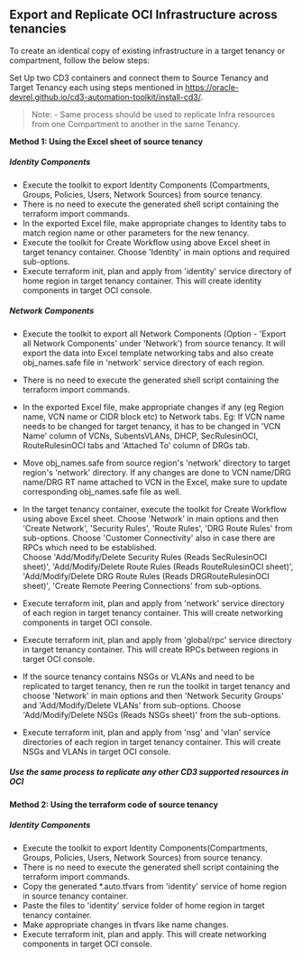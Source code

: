 <h2> Export and Replicate OCI Infrastructure across tenancies </h2>

To create an identical copy of existing infrastructure in a target tenancy or compartment, follow the below steps:

Set Up two CD3 containers and connect them to Source Tenancy and Target Tenancy each using steps mentioned in https://oracle-devrel.github.io/cd3-automation-toolkit/install-cd3/. 

>Note: - Same process should be used to replicate Infra resources from one Compartment to another in the same Tenancy.

**Method 1: Using the Excel sheet of source tenancy**

<h5> Identity Components </h5>

- Execute the toolkit to export Identity Components (Compartments, Groups, Policies, Users, Network Sources) from source tenancy. 
- There is no need to execute the generated shell script containing the terraform import commands.
- In the exported Excel file, make appropriate changes to Identity tabs to match region name or other parameters for the new tenancy.
- Execute the toolkit for Create Workflow using above Excel sheet in target tenancy container. Choose 'Identity' in main options and required sub-options.
- Execute terraform init, plan and apply from 'identity' service directory of home region in target tenancy container. This will create identity components in target OCI console.

<h5> Network Components </h5>

- Execute the toolkit to export all Network Components (Option - 'Export all Network Components' under 'Network') from source tenancy. It will export the data into Excel template networking tabs and also create obj_names.safe file in 'network' service directory of each region.
- There is no need to execute the generated shell script containing the terraform import commands.
- In the exported Excel file, make appropriate changes if any (eg Region name, VCN name or CIDR block etc) to Network tabs.
  Eg: If VCN name needs to be changed for target tenancy, it has to be changed in 'VCN Name' column of VCNs, SubentsVLANs, DHCP, SecRulesinOCI, RouteRulesinOCI tabs and 'Attached To' column of DRGs tab.
- Move obj_names.safe from source region's 'network' directory  to target region's 'network' directory. If any changes are done to VCN name/DRG name/DRG RT name attached to VCN in the Excel, make sure to update corresponding obj_names.safe file as well.
- In the target tenancy container, execute the toolkit for Create Workflow using above Excel sheet. Choose 'Network' in main options and then 'Create Network', 'Security Rules', 'Route Rules', 'DRG Route Rules' from sub-options. Choose 'Customer Connectivity' also in case there are RPCs which need to be established. <br> Choose 'Add/Modify/Delete Security Rules (Reads SecRulesinOCI sheet)', 'Add/Modify/Delete Route Rules (Reads RouteRulesinOCI sheet)', 'Add/Modify/Delete DRG Route Rules (Reads DRGRouteRulesinOCI sheet)', 'Create Remote Peering Connections' from sub-options.
- Execute terraform init, plan and apply from 'network' service directory of each region in target tenancy container. This will create networking components in target OCI console.
- Execute terraform init, plan and apply from 'global/rpc' service directory in target tenancy container. This will create RPCs between regions in target OCI console.

- If the source tenancy contains NSGs or VLANs and need to be replicated to target tenancy, then re run the toolkit in target tenancy and choose 'Network' in main options and then 'Network Security Groups' and 'Add/Modify/Delete VLANs' from sub-options. Choose 'Add/Modify/Delete NSGs (Reads NSGs sheet)' from the sub-options.
- Execute terraform init, plan and apply from 'nsg' and 'vlan' service directories of each region in target tenancy container. This will create NSGs and VLANs in target OCI console.

<h5> Use the same process to replicate any other CD3 supported resources in OCI </h5>

**Method 2: Using the terraform code of source tenancy**
<h5> Identity Components </h5>

- Execute the toolkit to export Identity Components(Compartments, Groups, Policies, Users, Network Sources) from source tenancy. 
- There is no need to execute the generated shell script containing the terraform import commands.
- Copy the generated *.auto.tfvars from 'identity' service of home region in source tenancy container.
- Paste the files to 'identity' service folder of home region in target tenancy container.
- Make appropriate changes in tfvars like name changes.
- Execute terraform init, plan and apply. This will create networking components in target OCI console.
